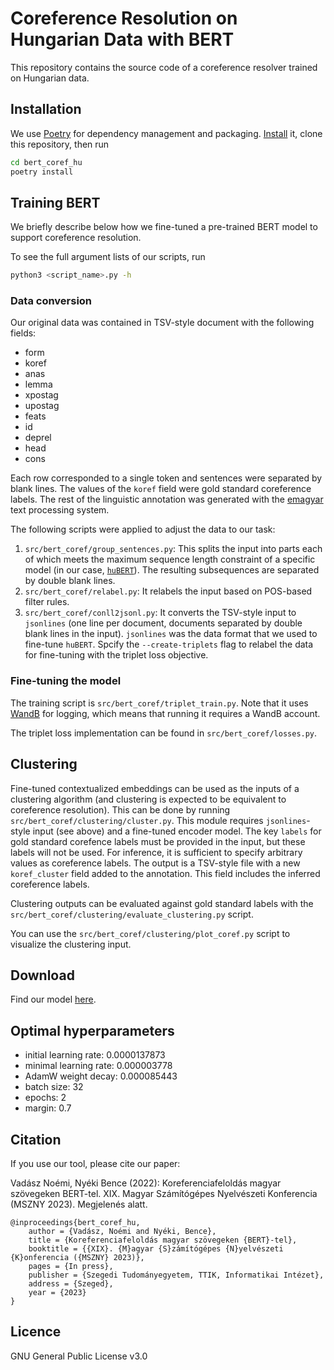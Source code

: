 # Coreference Resolution on Hungarian Data with BERT

This repository contains the source code of a coreference resolver trained on Hungarian data.

## Installation

We use [Poetry](https://python-poetry.org/) for dependency management and packaging. [Install](https://python-poetry.org/docs/#installation) it, clone this repository, then run

```bash
cd bert_coref_hu
poetry install
```

## Training BERT

We briefly describe below how we fine-tuned a pre-trained BERT model to support coreference resolution.

To see the full argument lists of our scripts, run

```bash
python3 <script_name>.py -h
```

### Data conversion

Our original data was contained in TSV-style document with the following fields:
* form
* koref
* anas
* lemma
* xpostag
* upostag
* feats
* id
* deprel
* head
* cons

Each row corresponded to a single token and sentences were separated by blank lines. The values of the `koref` field were gold standard coreference labels. The rest of the linguistic annotation was generated with the [emagyar](https://e-magyar.hu/en) text processing system.

The following scripts were applied to adjust the data to our task:
1. `src/bert_coref/group_sentences.py`: This splits the input into parts each of which meets the maximum sequence length constraint of a specific model (in our case, [`huBERT`](https://huggingface.co/SZTAKI-HLT/hubert-base-cc)). The resulting subsequences are separated by double blank lines.
2. `src/bert_coref/relabel.py`: It relabels the input based on POS-based filter rules.
3. `src/bert_coref/conll2jsonl.py`: It converts the TSV-style input to `jsonlines` (one line per document, documents separated by double blank lines in the input). `jsonlines` was the data format that we used to fine-tune `huBERT`. Spcify the `--create-triplets` flag to relabel the data for fine-tuning with the triplet loss objective.

### Fine-tuning the model

The training script is `src/bert_coref/triplet_train.py`. Note that it uses [WandB](https://wandb.ai/site) for logging, which means that running it requires a WandB account.

The triplet loss implementation can be found in `src/bert_coref/losses.py`.

## Clustering

Fine-tuned contextualized embeddings can be used as the inputs of a clustering algorithm (and clustering is expected to be equivalent to coreference resolution). This can be done by running `src/bert_coref/clustering/cluster.py`. This module requires `jsonlines`-style input (see above) and a fine-tuned encoder model. The key `labels` for gold standard corefence labels must be provided in the input, but these labels will not be used. For inference, it is sufficient to specify arbitrary values as coreference labels. The output is a TSV-style file with a new `koref_cluster` field added to the annotation. This field includes the inferred coreference labels.

Clustering outputs can be evaluated against gold standard labels with the `src/bert_coref/clustering/evaluate_clustering.py` script.

You can use the `src/bert_coref/clustering/plot_coref.py` script to visualize the clustering input.

## Download

Find our model [here](https://nlp.nytud.hu/bertcorefhu/).

## Optimal hyperparameters

* initial learning rate: 0.0000137873
* minimal learning rate: 0.000003778
* AdamW weight decay: 0.000085443
* batch size: 32
* epochs: 2
* margin: 0.7

## Citation

If you use our tool, please cite our paper:

Vadász Noémi, Nyéki Bence (2022): Koreferenciafeloldás magyar szövegeken BERT-tel. XIX. Magyar Számítógépes Nyelvészeti Konferencia (MSZNY 2023). Megjelenés alatt.

```
@inproceedings{bert_coref_hu,
    author = {Vadász, Noémi and Nyéki, Bence},
    title = {Koreferenciafeloldás magyar szövegeken {BERT}-tel},
    booktitle = {{XIX}. {M}agyar {S}zámítógépes {N}yelvészeti {K}onferencia ({MSZNY} 2023)},
    pages = {In press},
    publisher = {Szegedi Tudományegyetem, TTIK, Informatikai Intézet},
    address = {Szeged},
    year = {2023}
}
```

## Licence

GNU General Public License v3.0